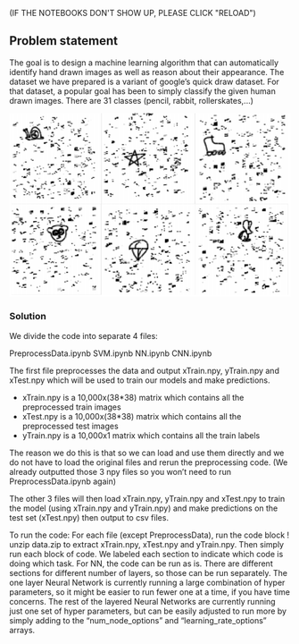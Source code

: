 (IF THE NOTEBOOKS DON'T SHOW UP, PLEASE CLICK "RELOAD")

## Problem statement

The goal is to design a machine learning algorithm that can automatically identify hand drawn images as well as reason about their appearance. The dataset we have prepared is a variant of google’s quick draw dataset. For that dataset, a popular goal has been to simply classify the given human drawn images. There are 31 classes (pencil, rabbit, rollerskates,...)

![title](img/intro.jpg)

### Solution

We divide the code into separate 4 files:

PreprocessData.ipynb 
SVM.ipynb
NN.ipynb
CNN.ipynb

The first file preprocesses the data and output xTrain.npy, yTrain.npy and xTest.npy which will be used to train our models and make predictions.

- xTrain.npy is a 10,000x(38*38) matrix which contains all the preprocessed train images
- xTest.npy is a 10,000x(38*38) matrix which contains all the preprocessed test images
- yTrain.npy is a 10,000x1 matrix which contains all the train labels

The reason we do this is that so we can load and use them directly and we do not have to load the original files and rerun the preprocessing code. (We already outputted those 3 npy files so you won’t need to run PreprocessData.ipynb again)


The other 3 files will then load xTrain.npy, yTrain.npy and xTest.npy to train the model (using xTrain.npy and yTrain.npy) and make predictions on the test set (xTest.npy) then output to csv files.


To run the code:
For each file (except PreprocessData), run the code block ! unzip data.zip to extract xTrain.npy, xTest.npy and yTrain.npy. Then simply run each block of code. We labeled each section to indicate which code is doing which task.
For NN, the code can be run as is. There are different sections for different number of layers, so those can be run separately. The one layer Neural Network is currently running a large combination of hyper parameters, so it might be easier to run fewer one at a time, if you have time concerns. The rest of the layered Neural Networks are currently running just one set of hyper parameters, but can be easily adjusted to run more by simply adding to the “num_node_options” and “learning_rate_options” arrays.
